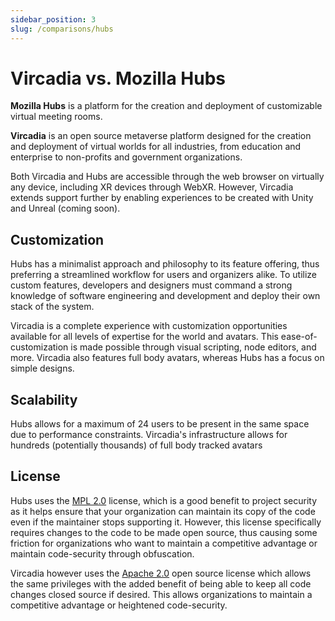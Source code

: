 ```yaml
---
sidebar_position: 3
slug: /comparisons/hubs
---
```


# Vircadia vs. Mozilla Hubs

**Mozilla Hubs** is a platform for the creation and deployment of customizable virtual meeting rooms.

**Vircadia** is an open source metaverse platform designed for the creation and deployment of virtual worlds for all industries, from education and enterprise to non-profits and government organizations.

Both Vircadia and Hubs are accessible through the web browser on virtually any device, including XR devices through WebXR. However, Vircadia extends support further by enabling experiences to be created with Unity and Unreal (coming soon).

## Customization

Hubs has a minimalist approach and philosophy to its feature offering, thus preferring a streamlined workflow for users and organizers alike. To utilize custom features, developers and designers must command a strong knowledge of software engineering and development and deploy their own stack of the system.

Vircadia is a complete experience with customization opportunities available for all levels of expertise for the world and avatars. This ease-of-customization is made possible through visual scripting, node editors, and more. Vircadia also features full body avatars, whereas Hubs has a focus on simple designs.

## Scalability

Hubs allows for a maximum of 24 users to be present in the same space due to performance constraints. Vircadia's infrastructure allows for hundreds (potentially thousands) of full body tracked avatars 

## License

Hubs uses the [MPL 2.0](https://github.com/mozilla/hubs/blob/master/LICENSE) license, which is a good benefit to project security as it helps ensure that your organization can maintain its copy of the code even if the maintainer stops supporting it. However, this license specifically requires changes to the code to be made open source, thus causing some friction for organizations who want to maintain a competitive advantage or maintain code-security through obfuscation.

Vircadia however uses the [Apache 2.0](https://github.com/vircadia/vircadia-native-core/blob/master/LICENSE) open source license which allows the same privileges with the added benefit of being able to keep all code changes closed source if desired. This allows organizations to maintain a competitive advantage or heightened code-security.
